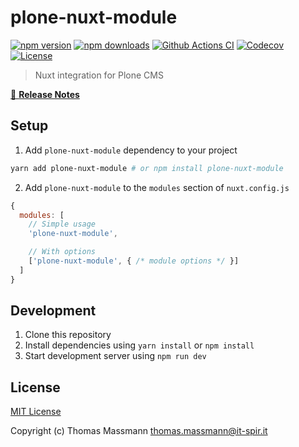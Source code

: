 # plone-nuxt-module

[![npm version][npm-version-src]][npm-version-href]
[![npm downloads][npm-downloads-src]][npm-downloads-href]
[![Github Actions CI][github-actions-ci-src]][github-actions-ci-href]
[![Codecov][codecov-src]][codecov-href]
[![License][license-src]][license-href]

> Nuxt integration for Plone CMS

[📖 **Release Notes**](./CHANGELOG.md)

## Setup

1. Add `plone-nuxt-module` dependency to your project

```bash
yarn add plone-nuxt-module # or npm install plone-nuxt-module
```

2. Add `plone-nuxt-module` to the `modules` section of `nuxt.config.js`

```js
{
  modules: [
    // Simple usage
    'plone-nuxt-module',

    // With options
    ['plone-nuxt-module', { /* module options */ }]
  ]
}
```

## Development

1. Clone this repository
2. Install dependencies using `yarn install` or `npm install`
3. Start development server using `npm run dev`

## License

[MIT License](./LICENSE)

Copyright (c) Thomas Massmann <thomas.massmann@it-spir.it>


<!-- Badges -->
[npm-version-src]: https://img.shields.io/npm/v/@cusy/plone-nuxt/latest.svg
[npm-version-href]: https://npmjs.com/package/@cusy/plone-nuxt

[npm-downloads-src]: https://img.shields.io/npm/dt/@cusy/plone-nuxt.svg
[npm-downloads-href]: https://npmjs.com/package/@cusy/plone-nuxt

[github-actions-ci-src]: https://github.com/cusyio/plone-nuxt-module/workflows/ci/badge.svg
[github-actions-ci-href]: https://github.com/cusyio/plone-nuxt-module/actions?query=workflow%3Aci

[codecov-src]: https://img.shields.io/codecov/c/github/cusyio/plone-nuxt-module.svg
[codecov-href]: https://codecov.io/gh/cusyio/plone-nuxt-module

[license-src]: https://img.shields.io/npm/l/plone-nuxt-module.svg
[license-href]: https://npmjs.com/package/plone-nuxt-module

